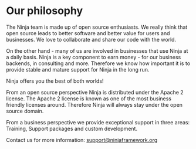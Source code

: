 Our philosophy
==============

The Ninja team is made up of open source enthusiasts. We really
think that open source leads to better software and better value for users and
businesses. We love to collaborate and share our code with the world.

On the other hand - many of us are involved in businesses that use 
Ninja at a daily basis. Ninja is a key component to earn money - for our
business backends, in consulting and more. 
Therefore we know how important it is to provide stable and mature support 
for Ninja in the long run.

Ninja offers you the best of both worlds!

From an open source perspective
Ninja is distributed under the Apache 2 license. The Apache 2 license is known 
as one of the most business friendly
licenses around. Therefore Ninja will always stay under the open source domain.

From a business perspective we provide exceptional support in three areas:
Training, Support packages and custom development.

Contact us for more information: support@ninjaframework.org
